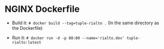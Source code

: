 # NGINX Dockerfile

- Build it:
`# docker build --tag=tuple-rialto .` (In the same directory as the Dockerfile)

- Run it:
`# docker run -d -p 80:80 --name='rialto.dev' tuple-rialto:latest`

